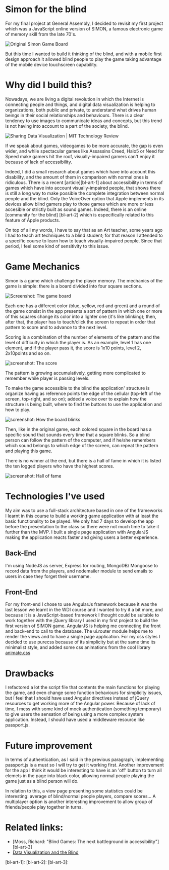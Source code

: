 # Simon for the blind

For my final project at General Assembly, I decided to revisit my first project which was a JavaScript online version of SIMON, a famous electronic game of memory skill from the late 70's.

![Original Simon Game Board](https://upload.wikimedia.org/wikipedia/commons/9/99/OriginalSimon.jpg)

But this time I wanted to build it thinking of the blind, and with a mobile first design approach it allowed blind people to play the game taking advantage of the mobile device touchscreen capability.

# Why did I build this?
Nowadays, we are living a digital revolution in which the Internet is connecting people and things, and digital data visualization is helping to organizations, both public and private, to understand what drives human beings in their social relationships and behaviours.
There is a clear tendency to use images to communicate ideas and concepts, but this trend is not having into account to a part of the society, the blind.

![Sharing Data Visualization | MIT Technology Review](https://img.modern-house.us/medium/3/data%20visualization.jpg)

If we speak about games, videogames to be more accurate, the gap is even wider, and while spectacular games like Assassins Creed, Halo5 or Need for Speed make gamers hit the roof, visually-impaired gamers can't enjoy it because of lack of accessibility. 

Indeed, I did a small research about games which have into account this disability, and the amount of them in comparison with normal ones is ridiculous.
There is a recent [article][bl-art-1] about accessibility in terms of games which have into account visually-impaired people, that shows there is still a long way to make possible the complete integration between normal people and the blind.
Only the VoiceOver option that Apple implements in its devices allow blind gamers play to those games which are more or less accesible or strictly built as sound games. Indeed, there is an online [community for the blind] [bl-art-2] which is especifically related to this feature of Apple products.

On top of all my words, I have to say that as an Art teacher, some years ago I had to teach art techniques to a blind student; for that reason I attended to a specific course to learn how to teach visually-impaired people.
Since that period, I feel some kind of sensitivity to this issue.

# Game Mechanics
Simon is a game which challenge the player memory.
The mechanics of the game is simple: there is a board divided into four square sections.

![Screenshot: The game board](http://imgur.com/bUMaYdc.png)

Each one has a different color (blue, yellow, red and green)
and a round of the game consist in the app presents a sort of pattern in which one or more of this squares change its color into a lighter one (it's like blinking); then, after that, the player has to touch/click the screen to repeat in order that pattern to score and to advance to the next level.

Scoring is a combination of the number of elements of the pattern and the level of difficulty in which the player is. As an example, level 1 has one element, and if the player pass it, the score is 1x10 points, level 2, 2x10points and so on.

![screenshot: The score](http://imgur.com/bUMaYdc)

The pattern is growing accumulatively, getting more complicated to remember while player is passing levels.

To make the game accessible to the blind the application' structure is organize having as reference points the edge of the cellular (top-left of the screen, top-right, and so on); added a voice over to explain how the structure is being built, where to find the buttons to use the application and how to play.

![screenshot: How the board blinks](http://imgur.com/bUMaYdc)

Then, like in the original game, each colored square in the board has a specific sound that sounds every time that a square blinks. So a blind person can follow the pattern of the computer, and if he/she remembers which sound belongs to which edge of the screen, can repeat the pattern and playing this game.

There is no winner at the end, but there is a hall of fame in which it is listed the ten logged players who have the highest scores.

![screenshot: Hall of fame](http://imgur.com/bUMaYdc)

# Technologies I've used
My aim was to use a full-stack architecture based in one of the frameworks I learnt in this course to build a working game application with at least the basic functionality to be played. 
We only had 7 days to develop the app before the presentation to the class so there were not much time to take it further than the MVP.
I built a single page application with AngularJS making the application reacts faster and giving users a better experience.

## Back-End
I'm using NodeJS as server, Express for routing, MongoDB/ Mongoose to record data from the players, and nodemailer module to send emails to users in case they forget their username.

## Front-End
For my front-end I chose to use AngularJs framework because it was the last lesson we learnt in the WDI course and I wanted to try it a bit more, and because it is a JavaScript-based framework I thought could be suitable to work together with the jQuery library I used in my first project to build the first version of SIMON game.
AngularJS is helping me connecting the front and back-end to call to the database. The ui.router module helps me to render the views and to have a single page application.
For my css styles I decided to use purecss because of its simplicity but at the same time its minimalist style, and added some css animations from the cool library [animate.css][animateCSS]

# Drawbacks
I refactored a lot the script file that contents the main functions for playing the game, and even change some function behaviours for simplicity issues, but I feel that I should have used Angular directives instead of jQuery resources to get working more of the Angular power.
Because of lack of time, I mess with some kind of mock authentication (something temporary) to give users the sensation of being using a more complex system application. Instead, I should have used a middleware resource like passport.js.
# Future improvement
In terms of authentication, as I said in the previous paragraph, implementing passport.js is a must so I will try to get it working first.
Another improvement for the app I think it would be interesting to have is an 'off' button to turn all elemets in the page into black color, allowing normal people playing the game just as a blind person will do.

In relation to this, a view page presenting some statistics could be interesting: average of blind/normal people players, compare scores...
A multiplayer option is another interesting improvement to allow group of friends/people play together in turns.


# Related links:
- [Moss, Richard: "Blind Games: The next battleground in accessibility"] [bl-art-3]
- [Data Visualization and the Blind][dataVisualizationAndTheBlind]


<links to external sites>
[bl-art-1]: <http://toucharcade.com/2015/05/06/blind-gamers-are-embracing-developers-who-have-an-eye-for-accessibility>
[bl-art-2]: <http://www.applevis.com>
[bl-art-3]: <http://www.polygon.com/features/2013/8/6/4550490/blind-games-rock-vibe>

[animateCSS]: <https://github.com/daneden/animate.css>
[dataVisualizationAndTheBlind]: <https://www.perceptualedge.com/blog/?p=1756>
